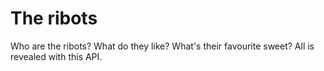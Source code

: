 The ribots
==========

Who are the ribots? What do they like? What's their favourite sweet? All is revealed with this API.